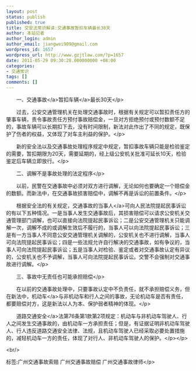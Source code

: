 ```yaml
---
layout: post
status: publish
published: true
title: 交安法常识解读:交通事故暂扣车辆最长30天
author: 本站记者
author_login: admin
author_email: jiangwei909@gmail.com
wordpress_id: 1657
wordpress_url: http://www.gzjtlaw.com/?p=1657
date: 2011-05-29 09:30:28.000000000 +08:00
categories:
- 交通常识
tags: []
comments: []
---
```

<p><p>　　一、<a>交通事故<&#47;a>暂扣<a>车辆<&#47;a>最长30天<&#47;p><p>　　过去，公安交通管理机关在处理交通事故时，根据有关规定可以暂扣责任方的肇事车辆，责令事故责任方预付事故赔偿金，一旦对方拒绝预付或预付数额不足的，事故车辆可以长期扣下去，没有时间限制，新法对此作出了不同的规定，既保护了伤者的权益，又体现了对车主利益的保护。<&#47;p><p>　　新的安全法以及交通事故处理程序规定中规定，暂扣事故车辆只能是检验鉴定的需要，暂扣期限为20天，需要延期的，经上级公安机关批准可延长10天，检验鉴定后车辆立即放行。<&#47;p><p>　　二、调解不是事故处理的法定程序<&#47;p><p>　　以前，民警在交通事故中必须对双方进行调解，无论如何也要确定一个赔偿金的数额。而新法中，在交通事故损害赔偿中，调解不再是诉讼的前置条件。<&#47;p><p>　　根据安全法的有关规定，交通事故的<a>当事人<&#47;a>可向人民法院提起民事诉讼的有以下五种情况。一是当事人发生交通事故后，其损害赔偿可以请求公安机关交通管理部门调解，也可以直接向法院提起民事诉讼；二是公安交通管理机关只能调解一次，调解不成的或调解生效后不履行的，当事人可以向法院提起民事诉讼；三是有一方当事人不同意公安交通管理机关调解的，公安机关也不进行调解，当事人可向法院提起民事诉讼；四是一些法规允许自行解决的交通事故，如有争议的，当事人可向法院提起民事诉讼；五是当事人对检验、鉴定或者对交通事故认定有异议的，公安机关也不予调解，当事人可向法院提起民事诉讼。交警不会强制对交通事故进行调解。<&#47;p><p>　　三、事故中无责任也可能承担赔偿<&#47;p><p>　　在以前的交通事故处理中，只要事故认定中不负责任，就不承担赔偿义务，但在新法中，<a>机动车<&#47;a>与非机动车和行人之间的事故，无论机动车是否有责任，都要赔偿对方，这是新法以人为本、保护弱者精神的体现。<&#47;p><p>　　道路<a>交通安全<&#47;a>法第76条第1款第2项规定：机动车与非机动车驾驶人、行人之间发生交通事故的，由机动车一方承担责任；但是，有证据证明非机动车驾驶人、行人违反道路交通安全法律、法规，且机动车驾驶人已经采取必要处置措施的，减轻机动车一方的责任，体现了对行人、非机动车驾驶人的保护。<&#47;p><&#47;p><br&#47;><p>标签:广州交通事故索赔 广州交通事故赔偿 广州交通事故律师<&#47;p>
